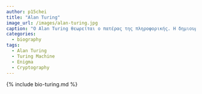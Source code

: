 ```yaml
---
author: p15chei
title: "Alan Turing"
image_url: /images/alan-turing.jpg
caption: "O Alan Turing θεωρείται ο πατέρας της πληροφορικής. Η δημιουργεία της μηχανής Τuring αποτέλεσε το προοίμιο των υπολογιστών. Χωρίς τον Turing η έκβαση του αγώνα των Συμμάχων στον Β Παγκόσμιο πόλεμο πιθανόν θα ήταν διαφορετική καθώς με την συμβολή του έσπασε ο κώδικας Enigma των Γερμανών."
categories:
  - biography
tags:
  - Alan Turing
  - Turing Machine
  - Enigma
  - Cryptography
---
```


{% include bio-turing.md %}
